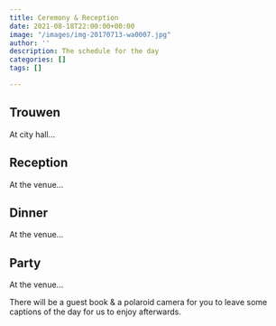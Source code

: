 ```yaml
---
title: Ceremony & Reception
date: 2021-08-18T22:00:00+00:00
image: "/images/img-20170713-wa0007.jpg"
author: ''
description: The schedule for the day
categories: []
tags: []

---
```

## Trouwen

At city hall...

## Reception

At the venue...

## Dinner

At the venue...

## Party

At the venue...

There will be a guest book & a polaroid camera for you to leave some captions of the day for us to enjoy afterwards.